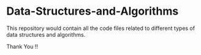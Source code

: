 # Data-Structures-and-Algorithms

This repository would contain all the code files related to different types of data structures and algorithms.

Thank You !!
